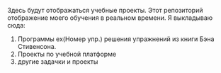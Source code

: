 Здесь будут отображаться учебные проекты.
Этот репозиторий отображение моего обучения в реальном времени.
Я выкладываю сюда:
1) Программы ex(Номер упр.) решения упражнений из книги Бэна
Стивенсона.
2) Проекты по учебной платформе
3) другие задачки и проекты

